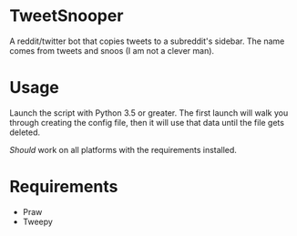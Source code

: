 # TweetSnooper
A reddit/twitter bot that copies tweets to a subreddit's sidebar. The name comes from tweets and snoos (I am not a clever man).

# Usage
Launch the script with Python 3.5 or greater. The first launch will walk you through creating the config file, then it will use that data until the file gets deleted.

*Should* work on all platforms with the requirements installed.

# Requirements
* Praw
* Tweepy
